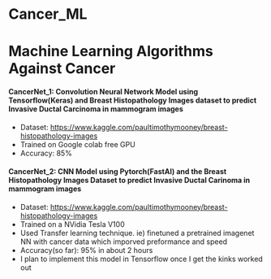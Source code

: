 # Cancer_ML
# Machine Learning Algorithms Against Cancer

#### CancerNet_1: Convolution Neural Network Model using Tensorflow(Keras) and Breast Histopathology Images dataset to predict Invasive Ductal Carcinoma in mammogram images
- Dataset: https://www.kaggle.com/paultimothymooney/breast-histopathology-images
- Trained on Google colab free GPU
- Accuracy: 85%

#### CancerNet_2: CNN Model using Pytorch(FastAI) and the Breast Histopathology Images Dataset to predict Invasive Ductal Carinoma in mammogram images
- Dataset: https://www.kaggle.com/paultimothymooney/breast-histopathology-images
- Trained on a NVidia Tesla V100
- Used Transfer learning technique. ie) finetuned a pretrained imagenet NN with cancer data which imporved preformance and speed
- Accuracy(so far): 95% in about 2 hours
- I plan to implement this model in Tensorflow once I get the kinks worked out

